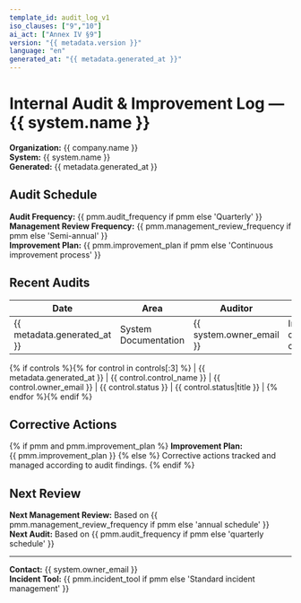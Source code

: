 ```yaml
---
template_id: audit_log_v1
iso_clauses: ["9","10"]
ai_act: ["Annex IV §9"]
version: "{{ metadata.version }}"
language: "en"
generated_at: "{{ metadata.generated_at }}"
---
```


# Internal Audit & Improvement Log — {{ system.name }}

**Organization:** {{ company.name }}  
**System:** {{ system.name }}  
**Generated:** {{ metadata.generated_at }}

## Audit Schedule

**Audit Frequency:** {{ pmm.audit_frequency if pmm else 'Quarterly' }}  
**Management Review Frequency:** {{ pmm.management_review_frequency if pmm else 'Semi-annual' }}  
**Improvement Plan:** {{ pmm.improvement_plan if pmm else 'Continuous improvement process' }}

## Recent Audits

| Date | Area | Auditor | Findings | Status |
|------|------|---------|----------|--------|
| {{ metadata.generated_at }} | System Documentation | {{ system.owner_email }} | Initial documentation complete | In Progress |
{% if controls %}{% for control in controls[:3] %}
| {{ metadata.generated_at }} | {{ control.control_name }} | {{ control.owner_email }} | {{ control.status }} | {{ control.status|title }} |
{% endfor %}{% endif %}

## Corrective Actions

{% if pmm and pmm.improvement_plan %}
**Improvement Plan:**  
{{ pmm.improvement_plan }}
{% else %}
Corrective actions tracked and managed according to audit findings.
{% endif %}

## Next Review

**Next Management Review:** Based on {{ pmm.management_review_frequency if pmm else 'annual schedule' }}  
**Next Audit:** Based on {{ pmm.audit_frequency if pmm else 'quarterly schedule' }}

---

**Contact:** {{ system.owner_email }}  
**Incident Tool:** {{ pmm.incident_tool if pmm else 'Standard incident management' }}
